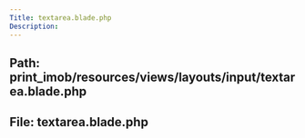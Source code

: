 ```yaml
---
Title: textarea.blade.php
Description:
---
```


## Path: print_imob/resources/views/layouts/input/textarea.blade.php
## File: textarea.blade.php
